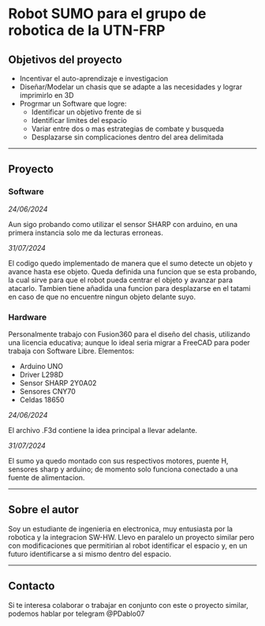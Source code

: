 #  Robot SUMO para el grupo de robotica de la UTN-FRP
##  Objetivos del proyecto
+ Incentivar el auto-aprendizaje e investigacion
+ Diseñar/Modelar un chasis que se adapte a las necesidades y lograr imprimirlo en 3D
+ Progrmar un Software que logre:
    + Identificar un objetivo frente de si
    + Identificar limites del espacio
    + Variar entre dos o mas estrategias de combate y busqueda
    + Desplazarse sin complicaciones dentro del area delimitada

---

##    Proyecto
###    Software

_24/06/2024_

Aun sigo probando como utilizar el sensor SHARP con arduino, en una primera instancia solo me da lecturas erroneas.

_31/07/2024_

El codigo quedo implementado de manera que el sumo detecte un objeto y avance hasta ese objeto.
Queda definida una funcion que se esta probando, la cual sirve para que el robot pueda centrar el objeto y avanzar para atacarlo.
Tambien tiene añadida una funcion para desplazarse en el tatami en caso de que no encuentre ningun objeto delante suyo.

###    Hardware

Personalmente trabajo con Fusion360 para el diseño del chasis, utilizando una licencia educativa; aunque lo ideal seria migrar a FreeCAD para poder trabaja con Software Libre.
Elementos:
+ Arduino UNO
+ Driver L298D
+ Sensor SHARP 2Y0A02
+ Sensores CNY70
+ Celdas 18650

_24/06/2024_

El archivo .F3d contiene la idea principal a llevar adelante.

_31/07/2024_

El sumo ya quedo montado con sus respectivos motores, puente H, sensores sharp y arduino; de momento solo funciona conectado a una fuente de alimentacion.

---

## Sobre el autor
  Soy un estudiante de ingenieria en electronica, muy entusiasta por la robotica y la integracion SW-HW.
  Llevo en paralelo un proyecto similar pero con modificaciones que permitirian al robot identificar el espacio y, en un futuro identificarse a si mismo dentro del espacio.

---

## Contacto
Si te interesa colaborar o trabajar en conjunto con este o proyecto similar, podemos hablar por telegram @PDablo07
